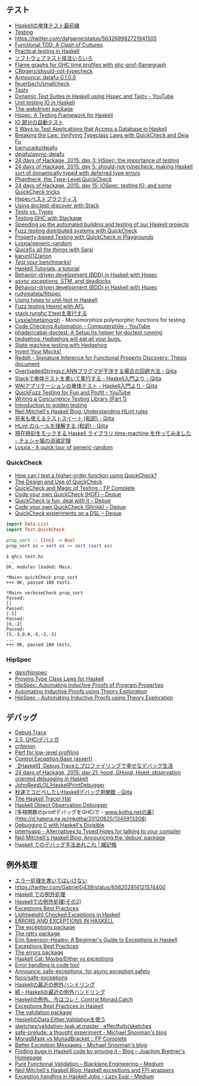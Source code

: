 ## テスト
* [Haskellの単体テスト最前線](https://github.com/kazu-yamamoto/unit-test-example/blob/master/markdown/ja/tutorial.md)
* [Testing](http://www.scs.stanford.edu/14sp-cs240h/slides/testing-slides.html)
* <https://twitter.com/datgame/status/563269982721941505>
* [Functional TDD: A Clash of Cultures](https://www.facebook.com/notes/kent-beck/functional-tdd-a-clash-of-cultures/472392329460303)
* [Practical testing in Haskell](http://jaspervdj.be/posts/2015-03-13-practical-testing-in-haskell.html)
* [ソフトウェアテスト技法いろいろ](http://shanon-tech.blogspot.jp/2011/05/blog-post.html)
* [Flame graphs for GHC time profiles with ghc-prof-flamegraph](https://www.fpcomplete.com/blog/2015/04/ghc-prof-flamegraph)
* [CRogers/should-not-typecheck](https://github.com/CRogers/should-not-typecheck)
* [Announce: dejafu-0.1.0.0](http://www.barrucadu.co.uk/posts/2015-08-27-announce-dejafu.html)
* [feuerbach/smallcheck](https://github.com/feuerbach/smallcheck)
* [Tasty](http://documentup.com/feuerbach/tasty)
* [Dynamic Test Suites in Haskell using Hspec and Tasty - YouTube](https://www.youtube.com/watch?v=PGsDvgmZF7A&t=3s)
* [Unit testing IO in Haskell](https://blog.pusher.com/unit-testing-io-in-haskell/)
* [The webdriver package](https://hackage.haskell.org/package/webdriver)
* [Hspec: A Testing Framework for Haskell](http://hspec.github.io/index.html)
* [IO 部分の自動テスト](http://krdlab.hatenablog.com/)
* [5 Ways to Test Applications that Access a Database in Haskell](http://functor.tokyo/blog/2015-11-20-testing-db-access)
* [Breaking the Law: Verifying Typeclass Laws with QuickCheck and Deja Fu](http://www.barrucadu.co.uk/posts/2015-11-29-breaking-the-law-verifying-typeclass-laws-with-quickcheck-and-dejafu.html)
* [barrucadu/dejafu](https://github.com/barrucadu/dejafu)
* [dejafu/async-dejafu](https://github.com/barrucadu/dejafu/tree/master/async-dejafu)
* [24 days of Hackage, 2015: day 3: HSpec; the importance of testing](http://conscientiousprogrammer.com/blog/2015/12/03/24-days-of-hackage-2015-day-3-hspec-the-importance-of-testing/)
* [24 days of Hackage, 2015: day 5: should-not-typecheck: making Haskell sort of dynamically typed with deferred type errors](http://conscientiousprogrammer.com/blog/2015/12/05/24-days-of-hackage-2015-day-5-should-not-typecheck-making-haskell-sort-of-dynamically-typed-with-deferred-type-errors/)
* [Phantheck, the Type-Level QuickCheck](http://begriffs.com/posts/2015-12-06-quickcheck-for-types.html)
* [24 days of Hackage, 2015: day 15: IOSpec: testing IO; and some QuickCheck tricks](http://conscientiousprogrammer.com/blog/2015/12/15/24-days-of-hackage-2015-day-15-iospec-testing-io-and-some-quickcheck-tricks/)
* [Hspecベストプラクティス](http://fujimura.hatenablog.com/entry/2015/12/15/214332)
* [Using doctest-discover with Stack](http://blog.rcook.org/blog/2016/doctest-discover-stack/)
* [Tests vs. Types](http://kevinmahoney.co.uk/articles/tests-vs-types/)
* [Testing GHC with Stackage](https://www.fpcomplete.com/blog/2016/02/testing-ghc-with-stackage)
* [Speeding up the automated building and testing of our Haskell projects](http://bitemyapp.com/posts/2016-03-28-speeding-up-builds.html)
* [Fuzz testing distributed systems with QuickCheck](https://blog.pusher.com/fuzz-testing-distributed-systems-with-quickcheck/)
* [Property-based Testing with QuickCheck in Playgrounds](http://blog.haskellformac.com/blog/property-based-testing-with-quickcheck-in-playgrounds)
* [Lysxia/generic-random](https://github.com/Lysxia/generic-random)
* [Quickfix all the things with Sarsi](http://aloiscochard.blogspot.jp/2016/04/quickfix-all-things-with-sarsi.html)
* [karun012/arion](https://github.com/karun012/arion)
* [Test your benchmarks!](https://ivanmiljenovic.wordpress.com/2016/05/23/test-your-benchmarks/)
* [Haskell Tutorials, a tutorial](http://yannesposito.com/Scratch/en/blog/Haskell-Tutorials--a-tutorial/)
* [Behavior-driven development (BDD) in Haskell with Hspec](https://www.stackbuilders.com/tutorials/haskell/bdd-in-haskell-with-hspec/)
* [async exceptions, STM, and deadlocks](https://www.fpcomplete.com/blog/2016/06/async-exceptions-stm-deadlocks)
* [Behavior-driven development (BDD) in Haskell with Hspec](https://www.stackbuilders.com/tutorials/haskell/bdd-in-haskell-with-hspec/)
* [rudymatela/fitspec](https://github.com/rudymatela/fitspec)
* [Using types to unit-test in Haskell](https://lexi-lambda.github.io/blog/2016/10/03/using-types-to-unit-test-in-haskell/)
* [Fuzz testing Hexml with AFL](http://neilmitchell.blogspot.jp/2016/12/fuzz-testing-hexml-with-afl.html)
* [stack runghcでtestを実行する](http://qiita.com/igrep/items/d36de71471b295a58b67)
* [Lysxia/metamorph](https://github.com/Lysxia/metamorph) - Monomorphize polymorphic functions for testing
* [Code Checking Automation - Computerphile - YouTube](https://www.youtube.com/watch?v=AfaNEebCDos)
* [phadej/cabal-doctest: A Setup.hs helper for doctest running](https://github.com/phadej/cabal-doctest)
* [hedgehog: Hedgehog will eat all your bugs.](https://hackage.haskell.org/package/hedgehog)
* [State machine testing with Hedgehog](http://teh.id.au/posts/2017/07/15/state-machine-testing/index.html)
* [Invert Your Mocks!](http://www.parsonsmatt.org/2017/07/27/inverted_mocking.html)
* [Reddit - Signature Inference for Functional Property Discovery: Thesis document](https://www.reddit.com/r/haskell/comments/6yy9fn/signature_inference_for_functional_property/)
* [OverloadedStringsとANNプラグマが干渉する場合の回避方法 - Qiita](http://qiita.com/VoQn/items/fe7953aec010d8f68a59)
* [Stackで単体テストを書いて実行する - Haskell入門より - Qiita](http://qiita.com/hiratara/items/378e14b5d200fb8838fd)
* [WAIアプリケーションの単体テスト - Haskell入門より - Qiita](https://qiita.com/hiratara/items/4309484f942043fe4a17)
* [QuickFuzz Testing for Fun and Profit - YouTube](https://www.youtube.com/watch?v=yVCKp3uSq-Y)
* [Writing a Concurrency Testing Library (Part 1)](https://www.barrucadu.co.uk/posts/concurrency/2017-10-14-writing-a-concurrency-testing-library-01.html)
* [Introduction to golden testing](https://ro-che.info/articles/2017-12-04-golden-tests)
* [Neil Mitchell's Haskell Blog: Understanding HLint rules](http://neilmitchell.blogspot.jp/2017/11/understanding-hlint-rules.html)
* [将来も使えるテストスイート (和訳) - Qiita](https://qiita.com/rounddelta/items/31b835b493abf5be3549)
* [HLint のルールを理解する (和訳) - Qiita](https://qiita.com/rounddelta/items/4584f5486c1061c93f0b)
* [現在時刻をモックする Haskell ライブラリ time-machine を作ってみました - チェシャ猫の消滅定理](http://ccvanishing.hateblo.jp/entry/2017/11/27/070558)
* [Lysxia - A quick tour of generic-random](http://blog.poisson.chat/posts/2018-01-05-generic-random-tour.html)

### QuickCheck
* [How can I test a higher-order function using QuickCheck?](http://stackoverflow.com/questions/9686665/how-can-i-test-a-higher-order-function-using-quickcheck)
* [The Design and Use of QuickCheck](https://begriffs.com/posts/2017-01-14-design-use-quickcheck.html)
* [QuickCheck and Magic of Testing :: FP Complete](https://www.fpcomplete.com/blog/2017/01/quickcheck)
* [Code your own QuickCheck (HOF) – Deque](https://deque.blog/2017/02/06/code-your-own-quickcheck-hof/)
* [QuickCheck is fun, deal with it – Deque](https://deque.blog/2017/02/17/quickcheck-is-fun-deal-with-it/)
* [Code your own QuickCheck (Shrink) – Deque](https://deque.blog/2017/02/10/code-your-own-quickcheck-shrink/)
* [QuickCheck experiments on a DSL – Deque](https://deque.blog/2017/02/14/quickcheck-in-action/)

```haskell
import Data.List
import Test.QuickCheck

prop_sort :: [Int] -> Bool
prop_sort xs = sort xs == sort (sort xs)
```

```shell
$ ghci test.hs
...
Ok, modules loaded: Main.

*Main> quickCheck prop_sort
+++ OK, passed 100 tests.

*Main> verboseCheck prop_sort
Passed:
[]
Passed:
[-1]
Passed:
[6,-2]
Passed:
[5,-3,0,0,-5,-3,-3]
...
+++ OK, passed 100 tests.
```

### HipSpec
* [danr/hipspec](https://github.com/danr/hipspec)
* [Proving Type Class Laws for Haskell](http://tfp2016.org/papers/TFP_2016_paper_20.pdf)
* [HipSpec: Automating Inductive Proofs of Program Properties](http://www.cse.chalmers.se/~jomoa/papers/hipspec-atx.pdf)
* [Automating Inductive Proofs using Theory Exploration](http://www.cse.chalmers.se/~nicsma/papers/hipspec-cade.pdf)
* [HipSpec - Automating Inductive Proofs using Theory Exploration](http://www.cse.chalmers.se/~danr/hipspec-london-talk.pdf)

## デバッグ
* [Debug.Trace](http://hackage.haskell.org/package/base/docs/Debug-Trace.html)
* [2.5. GHCiデバッガ](http://www.kotha.net/ghcguide_ja/latest/ghci-debugger.html)
* [criterion](http://hackage.haskell.org/package/criterion)
* [Perf for low-level profiling](https://www.fpcomplete.com/user/bitonic/perf-for-low-level-profiling)
* [Control.Exception.Base (assert)](http://hackage.haskell.org/package/base-4.8.1.0/docs/Control-Exception-Base.html#v:assert)
* [【Haskell】Debug.Traceとプロファイリングで幸せなデバッグ生活](http://yu-i9.hatenablog.com/entry/2014/09/04/000000)
* [24 days of Hackage, 2015: day 21: hood, GHood, Hoed: observation oriented debugging in Haskell](http://conscientiousprogrammer.com/blog/2015/12/21/24-days-of-hackage-2015-day-21-hood-ghood-hoed-observation-oriented-debugging-in-haskell/)
* [JohnReedLOL/HaskellPrintDebugger](https://github.com/JohnReedLOL/HaskellPrintDebugger)
* [秒速でコピペしたいHaskellデバッグ用関数 - Qiita](http://qiita.com/igrep/items/8b62b856ff42d1f51619)
* [The Haskell Tracer Hat](http://projects.haskell.org/hat/)
* [Haskell Object Observation Debugger](http://ku-fpg.github.io/software/hood/)
* [多相関数のprintfデバッグをGHCiで - www.kotha.netの裏](http://d.hatena.ne.jp/mkotha/20120825/1345913208)
* [Debugging C with Haskell's Divisible](http://www.michaelburge.us/2017/09/27/delta-debugging-in-haskell.html)
* [bitemyapp - Alternatives to Typed Holes for talking to your compiler](http://bitemyapp.com//posts/2017-09-23-please-stop-using-typed-holes.html)
* [Neil Mitchell's Haskell Blog: Announcing the 'debug' package](http://neilmitchell.blogspot.jp/2017/12/announcing-debug-package.html)
* [Haskell でのデバッグ手法あれこれ | 雑記帳](https://blog.miz-ar.info/2018/01/debugging-haskell-program/)

## 例外処理
* [エラー処理を書いてはいけない](http://tanakh.jp/pub/pfi-seminar-2011-12-08.html)
* <https://twitter.com/GabrielG439/status/656202814121574400>
* [Haskell での例外処理](http://d.hatena.ne.jp/kazu-yamamoto/20120604/1338802792)
* [Haskellでの例外処理(その2)](http://d.hatena.ne.jp/kazu-yamamoto/20120605/1338871044)
* [Exceptions Best Practices](https://www.fpcomplete.com/user/commercial/content/exceptions-best-practices)
* [Lightweight Checked Exceptions in Haskell](http://www.well-typed.com/blog/2015/07/checked-exceptions/)
* [ERRORS AND EXCEPTIONS IN HASKELL](http://www.stackbuilders.com/news/errors-and-exceptions-in-haskell)
* [The exceptions package](http://hackage.haskell.org/package/exceptions)
* [The retry package](https://hackage.haskell.org/package/retry)
* [Erin Swenson-Healey: A Beginner's Guide to Exceptions in Haskell](https://www.youtube.com/watch?v=PWS0Whf6-wc)
* [Exceptions Best Practices](https://www.schoolofhaskell.com/user/commercial/content/exceptions-best-practices)
* [The errors package](http://hackage.haskell.org/package/errors)
* [Haskell Cat: Maybe/Either vs exceptions](https://www.youtube.com/watch?v=8xkG660D6bI)
* [Error handling is code too!](http://cs-syd.eu/posts/2016-03-13-error-handling-is-code-too.html)
* [Announce: safe-exceptions, for async exception safety](https://www.fpcomplete.com/blog/2016/06/announce-safe-exceptions)
* [fpco/safe-exceptions](https://github.com/fpco/safe-exceptions)
* [Haskellの最近の例外ハンドリング](http://syocy.hatenablog.com/entry/2016/07/02/174426)
* [続・Haskellの最近の例外ハンドリング](http://syocy.hatenablog.com/entry/2016/08/28/175500)
* [Haskellの例外、今はコレ！ Control.Monad.Catch](http://qiita.com/aiya000/items/6700753df2dfb9ae942e)
* [Exceptions Best Practices in Haskell](https://www.fpcomplete.com/blog/2016/11/exceptions-best-practices-haskell)
* [The validation package](http://hackage.haskell.org/package/validation)
* [HaskellのData.Either.Validationを使う](http://qiita.com/suzuki-hoge/items/5178acebb020bc8a519b)
* [sketches/validation-leak at master · effectfully/sketches](https://github.com/effectfully/sketches/tree/master/validation-leak)
* [safe-prelude: a thought experiment - Michael Snoyman's blog](http://www.snoyman.com/blog/2017/01/safe-prelude-a-thought-experiment)
* [MonadMask vs MonadBracket :: FP Complete](https://www.fpcomplete.com/blog/2017/02/monadmask-vs-monadbracket)
* [Better Exception Messages - Michael Snoyman's blog](http://www.snoyman.com/blog/2017/02/better-exception-messages)
* [Finding bugs in Haskell code by proving it – Blog – Joachim Breitner's Homepage](https://www.joachim-breitner.de/blog/734-Finding_bugs_in_Haskell_code_by_proving_it)
* [Pure Functional Validation – Blacklane Engineering – Medium](https://medium.com/blacklane-engineering/pure-functional-validation-64a7885d22ac)
* [Neil Mitchell's Haskell Blog: Haskell exceptions and FFI wrappers](https://neilmitchell.blogspot.jp/2017/11/haskell-exceptions-and-ffi-wrappers.html)
* [Exception handling in Haskell Jobs – Lazy Eval – Medium](https://medium.com/lazy-eval/exception-handling-in-haskell-jobs-383835fb73e6)

